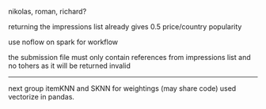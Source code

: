 nikolas, roman, richard?

returning the impressions list already gives 0.5
price/country
popularity

use noflow on spark for workflow

the submission file must only contain references from impressions list and no tohers as it will be returned invalid

-------------------------------
next group itemKNN and SKNN for weightings (may share code) used vectorize in pandas.
